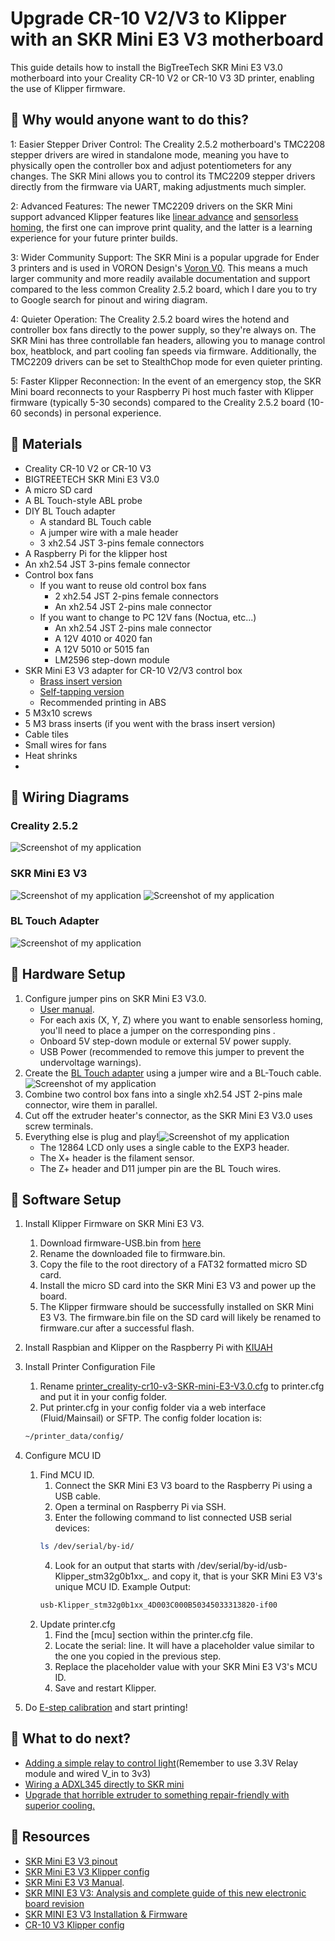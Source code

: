 # Upgrade CR-10 V2/V3 to Klipper with an SKR Mini E3 V3 motherboard
This guide details how to install the BigTreeTech SKR Mini E3 V3.0 motherboard into your Creality CR-10 V2 or CR-10 V3 3D printer, enabling the use of Klipper firmware.

## 🎉 Why would anyone want to do this?

1: Easier Stepper Driver Control: The Creality 2.5.2 motherboard's TMC2208 stepper drivers are wired in standalone mode, meaning you have to physically open the controller box and adjust potentiometers for any changes. The SKR Mini allows you to control its TMC2209 stepper drivers directly from the firmware via UART, making adjustments much simpler.

2: Advanced Features: The newer TMC2209 drivers on the SKR Mini support advanced Klipper features like [linear advance](https://help.prusa3d.com/article/linear-advance_2252) and [sensorless homing](https://all3dp.com/2/klipper-sensorless-homing-simply-explained/), the first one can improve print quality, and the latter is a learning experience for your future printer builds.

3: Wider Community Support: The SKR Mini is a popular upgrade for Ender 3 printers and is used in VORON Design's [Voron V0](https://docs.vorondesign.com/build/electrical/v0_miniE3_v30_wiring.html). This means a much larger community and more readily available documentation and support compared to the less common Creality 2.5.2 board, which I dare you to try to Google search for pinout and wiring diagram.

4: Quieter Operation: The Creality 2.5.2 board wires the hotend and controller box fans directly to the power supply, so they're always on. The SKR Mini has three controllable fan headers, allowing you to manage control box, heatblock, and part cooling fan speeds via firmware. Additionally, the TMC2209 drivers can be set to StealthChop mode for even quieter printing.

5: Faster Klipper Reconnection: In the event of an emergency stop, the SKR Mini board reconnects to your Raspberry Pi host much faster with Klipper firmware (typically 5-30 seconds) compared to the Creality 2.5.2 board (10-60 seconds) in personal experience.

## 🔧 Materials

- Creality CR-10 V2 or CR-10 V3
- BIGTREETECH SKR Mini E3 V3.0
- A micro SD card
- A BL Touch-style ABL probe
- DIY BL Touch adapter
   - A standard BL Touch cable
   - A jumper wire with a male header
   - 3 xh2.54 JST 3-pins female connectors
- A Raspberry Pi for the klipper host
- An xh2.54 JST 3-pins female connector
- Control box fans
   - If you want to reuse old control box fans
      - 2 xh2.54 JST 2-pins female connectors
      - An xh2.54 JST 2-pins male connector
   - If you want to change to PC 12V fans (Noctua, etc...)
      - An xh2.54 JST 2-pins male connector
      - A 12V 4010 or 4020 fan
      - A 12V 5010 or 5015 fan
      - LM2596 step-down module
- SKR Mini E3 V3 adapter for CR-10 V2/V3 control box
   - [Brass insert version](https://www.printables.com/model/1317711-skr-mini-e3-v3-adapter-for-cr-10-v2-v3-control-box)
   - [Self-tapping version](https://www.printables.com/model/399024-skr-mini-e3-v3-adapter-for-cr10v23-control-box-wit)
   - Recommended printing in ABS
- 5 M3x10 screws
- 5 M3 brass inserts (if you went with the brass insert version)
- Cable tiles
- Small wires for fans
- Heat shrinks
- 
## 🔧 Wiring Diagrams
### Creality 2.5.2
![Screenshot of my application](images/252-1.jpg)
### SKR Mini E3 V3
![Screenshot of my application](images/skr-1.png)
![Screenshot of my application](images/skr-3.png)
### BL Touch Adapter
![Screenshot of my application](images/bltouch-1.png)
## 🔧 Hardware Setup
1. Configure jumper pins on SKR Mini E3 V3.0.
   - [User manual](https://github.com/bigtreetech/BIGTREETECH-SKR-mini-E3/blob/master/hardware/BTT%20SKR%20MINI%20E3%20V3.0/Hardware/BTT%20SKR%20MINI%20E3%20V3.0%20user%20manual.pdf).
   - For each axis (X, Y, Z) where you want to enable sensorless homing, you'll need to place a jumper on the corresponding pins .
   - Onboard 5V step-down module or external 5V power supply.
   - USB Power (recommended to remove this jumper to prevent the undervoltage warnings).
2. Create the [BL Touch adapter](Wiring%20Diagram%20and%20References.pdf) using a jumper wire and a BL-Touch cable.![Screenshot of my application](images/IMG_1459.JPG)
3. Combine two control box fans into a single xh2.54 JST 2-pins male connector, wire them in parallel.
4. Cut off the extruder heater's connector, as the SKR Mini E3 V3.0 uses screw terminals.
5. Everything else is plug and play!![Screenshot of my application](images/IMG_1463.JPG)
   - The 12864 LCD only uses a single cable to the EXP3 header.
   - The X+ header is the filament sensor.
   - The Z+ header and D11 jumper pin are the BL Touch wires.
## 🔧 Software Setup
1. Install Klipper Firmware on SKR Mini E3 V3.
   1. Download firmware-USB.bin from [here](https://github.com/bigtreetech/BIGTREETECH-SKR-mini-E3/blob/master/firmware/V3.0/Klipper/firmware-USB.bin)
   2. Rename the downloaded file to firmware.bin.
   3. Copy the file to the root directory of a FAT32 formatted micro SD card.
   4. Install the micro SD card into the SKR Mini E3 V3 and power up the board.
   5. The Klipper firmware should be successfully installed on SKR Mini E3 V3. The firmware.bin file on the SD card will likely be renamed to firmware.cur after a successful flash.
2. Install Raspbian and Klipper on the Raspberry Pi with [KIUAH](https://github.com/dw-0/kiauh)
3. Install Printer Configuration File
   1. Rename [printer_creality-cr10-v3-SKR-mini-E3-V3.0.cfg](printer_creality-cr10-v3-SKR-mini-E3-V3.0.cfg) to printer.cfg and put it in your config folder.
   2. Put printer.cfg in your config folder via a web interface (Fluid/Mainsail) or SFTP. The config folder location is:
   ```Bash
   ~/printer_data/config/
   ```

4. Configure MCU ID
   1. Find MCU ID.
      1. Connect the SKR Mini E3 V3 board to the Raspberry Pi using a USB cable.
      2. Open a terminal on Raspberry Pi via SSH.
      3. Enter the following command to list connected USB serial devices:
      ```Bash
      ls /dev/serial/by-id/
      ```
      4. Look for an output that starts with /dev/serial/by-id/usb-Klipper_stm32g0b1xx_. and copy it, that is your SKR Mini E3 V3's unique MCU ID. Example Output:
      ```Bash
      usb-Klipper_stm32g0b1xx_4D003C000B50345033313820-if00
      ```
   2. Update printer.cfg
      1. Find the [mcu] section within the printer.cfg file.
      2. Locate the serial: line. It will have a placeholder value similar to the one you copied in the previous step.
      3. Replace the placeholder value with your SKR Mini E3 V3's MCU ID.
      4. Save and restart Klipper.
5. Do [E-step calibration](https://www.klipper3d.org/Rotation_Distance.html) and start printing!

## 🔨 What to do next?
- [Adding a simple relay to control light](https://makeandcreate.de.cool/en/3d-printer-light-with-klipper/)(Remember to use 3.3V Relay module and wired V_in to 3v3)
- [Wiring a ADXL345 directly to SKR mini](https://github.com/klich3/klipper---adxl345-skr-mini-e3-v3.0)
- [Upgrade that horrible extruder to something repair-friendly with superior cooling.](/Hero%20Me%207%20CR-10v3.txt)

## 🔨 Resources

- [SKR Mini E3 V3 pinout](https://github.com/bigtreetech/BIGTREETECH-SKR-mini-E3/blob/master/hardware/BTT%20SKR%20MINI%20E3%20V3.0/Hardware/BTT%20E3%20SKR%20MINI%20V3.0_PIN.pdf)
- [SKR Mini E3 V3 Klipper config](https://github.com/bigtreetech/BIGTREETECH-SKR-mini-E3/blob/master/firmware/V3.0/Klipper/SKR-mini-E3-V3.0-klipper.cfg)
- [SKR Mini E3 V3 Manual](https://github.com/bigtreetech/BIGTREETECH-SKR-mini-E3/blob/master/hardware/BTT%20SKR%20MINI%20E3%20V3.0/Hardware/BTT%20SKR%20MINI%20E3%20V3.0%20user%20manual.pdf).
- [SKR MINI E3 V3: Analysis and complete guide of this new electronic board revision](https://3dwork.io/en/skr-mini-e3-v3/)
- [SKR MINI E3 V3 Installation & Firmware](https://www.youmaketech.com/bigtreetech-skr-mini-e3-v3-0-mainboard-upgrade-for-ender-3/)
- [CR-10 V3 Klipper config](https://github.com/Klipper3d/klipper/blob/master/config/printer-creality-cr10-v3-2020.cfg)

